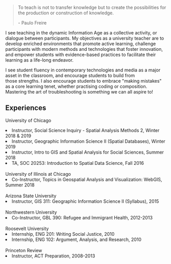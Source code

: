 > To teach is not to transfer knowledge but to create the
> possibilities for the production or construction of knowledge.
> 
> - Paulo Freire

I see teaching in the dynamic Information Age as a collective activity, or dialogue between participants. My objectives as a university teacher are to develop enriched environments that promote active learning, challenge participants with modern methods and technologies that foster innovation, and empower students with evidence-based practices to facilitate their learning as a life-long endeavor.

I see student fluency in contemporary technologies and media as a major asset in the classroom, and encourage students to build from those strengths. I also encourage students to embrace "making mistakes" as a core learning tenet, whether practising coding or composition. Mastering the art of troubleshooting is something we can all aspire to!

<h2> Experiences </h2>

University of Chicago

<li> Instructor, Social Science Inquiry - Spatial Analysis Methods 2, Winter 2018 & 2019 </li>
<li> Instructor, Geographic Information Science II (Spatial Databases), Winter 2019 </li>
<li> Instructor, Intro to GIS and Spatial Analysis for Social Sciences, Summer 2018 </li>
<li> TA, SOC 20253: Introduction to Spatial Data Science, Fall 2016 </li>

<br>
University of Illinois at Chicago
<li> Co-Instructor, Topics in Geospatial Analysis and Visualization: WebGIS, Summer 2018 </li>

<br>
Arizona State University
<li> Instructor, GIS 311: Geographic Information Science II (Syllabus), 2015 </li>

<br>
Northwestern University
<li> Co-Instructor, GBL 390: Refugee and Immigrant Health, 2012-2013 </li>

<br>
Roosevelt University
<li> Internship, ENG 201: Writing Social Justice, 2010 </li>
<li> Internship, ENG 102: Argument, Analysis, and Research, 2010 </li>

<br>
Princeton Review
<li> Instructor, ACT Preparation, 2008-2013 </li>
